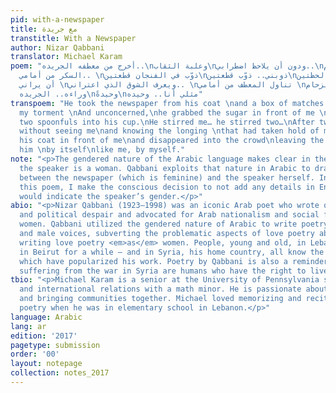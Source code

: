 ```yaml
---
pid: with-a-newspaper
title: مع جريدة
transtitle: With a Newspaper
author: Nizar Qabbani
translator: Michael Karam
poem: "أخرج من معطفه الجريده..\nوعلبة الثقاب\nودون أن يلاحظ اضطرابي..\nودونما اهتمام\nتناول
  السكر من أمامي.. \nذوّب في الفنجان قطعتين\nذوبني.. ذوّب قطعتين\nوبعد لحظتين\nودون
  أن يراني \nويعرف الشوق الذي اعتراني.. \nتناول المعطف من أمامي \nوغاب في الزحام\nمخلفًا
  وراءه.. الجريده\nوحيدةً\nمثلي أنا.. وحيده"
transpoem: "He took the newspaper from his coat \nand a box of matches \nnot noting
  my torment \nAnd unconcerned,\nhe grabbed the sugar in front of me \nHe stirred
  two spoonfuls into his cup.\nHe stirred me… he stirred two…\nAfter two moments\nand
  without seeing me\nand knowing the longing \nthat had taken hold of me, \nhe grabbed
  his coat in front of me\nand disappeared into the crowd\nleaving the newspaper behind
  him \nby itself\nlike me, by myself."
note: "<p>The gendered nature of the Arabic language makes clear in the original that
  the speaker is a woman. Qabbani exploits that nature in Arabic to draw parallels
  between the newspaper (which is feminine) and the speaker herself. In translating
  this poem, I make the conscious decision to not add any details in English that
  would indicate the speaker’s gender.</p>"
abio: "<p>Nizar Qabbani (1923–1998) was an iconic Arab poet who wrote of romantic
  and political despair and advocated for Arab nationalism and social freedoms for
  women. Qabbani utilized the gendered nature of Arabic to write poetry in both female
  and male voices, subverting the problematic aspects of love poetry about women by
  writing love poetry <em>as</em> women. People, young and old, in Lebanon – he lived
  in Beirut for a while – and in Syria, his home country, all know the familiar tunes
  which have popularized his work. Poetry by Qabbani is also a reminder that the people
  suffering from the war in Syria are humans who have the right to live and love too.</p>"
tbio: "<p>Michael Karam is a senior at the University of Pennsylvania studying economics
  and international relations with a math minor. He is passionate about languages
  and bringing communities together. Michael loved memorizing and reciting Qabbani’s
  poetry when he was in elementary school in Lebanon.</p>"
language: Arabic
lang: ar
edition: '2017'
pagetype: submission
order: '00'
layout: notepage
collection: notes_2017
---
```

